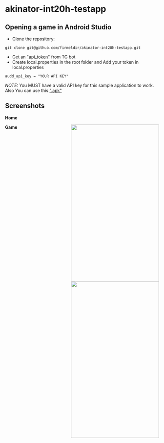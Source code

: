 akinator-int20h-testapp
===============



## Opening a game in Android Studio
  * Clone the repository:
  ```
  git clone git@github.com/firmeldir/akinator-int20h-testapp.git
  ```
  * Get an ["api_token"](https://t.me/auddbot?start=api) from TG bot
  * Create local.properties in the root folder and Add your token in local.properties 
   ```
  audd_api_key = "YOUR API KEY"
  ```
*NOTE:* You MUST have a valid API key for this sample application to work. Also You can use this [".apk"](https://github.com/firmeldir/akinator-int20h-testapp/blob/master/app-debug.apk)
  
## Screenshots
__Home__

<img src="https://github.com/firmeldir/akinator-int20h-testapp/blob/master/screens/photo_2020-01-25_21-31-14.jpg"  width="288" height="512" style="display: inline; float: right"/>


__Game__

<img src="https://github.com/firmeldir/akinator-int20h-testapp/blob/master/screens/photo_2020-01-25_21-31-10.jpg"  width="288" height="512" style="display: inline; float: right"/>
